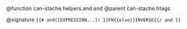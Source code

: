 @function can-stache.helpers.and and
@parent can-stache.htags

@signature `{{# and([EXPRESSION...]) }}FN{{else}}INVERSE{{/ and }}`
